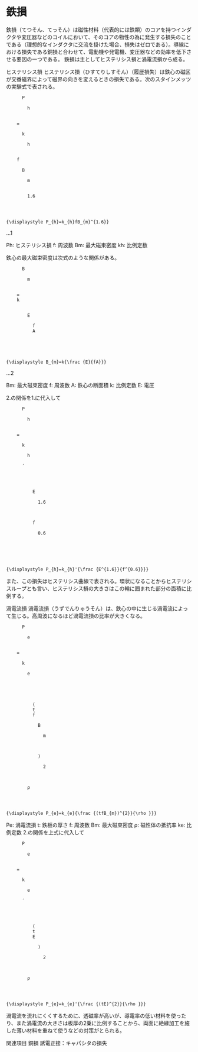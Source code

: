 # 鉄損

鉄損（てつそん、てっそん）は磁性材料（代表的には鉄類）のコアを持つインダクタや変圧器などのコイルにおいて、そのコアの物性の為に発生する損失のことである（理想的なインダクタに交流を掛けた場合、損失はゼロである）。導線における損失である銅損と合わせて、電動機や発電機、変圧器などの効率を低下させる要因の一つである。
鉄損は主としてヒステリシス損と渦電流損から成る。

ヒステリシス損
ヒステリシス損（ひすてりしすそん）（履歴損失）は鉄心の磁区が交番磁界によって磁界の向きを変えるときの損失である。次のスタインメッツの実験式で表される。

  
    
      
        
          P
          
            h
          
        
        =
        
          k
          
            h
          
        
        f
        
          B
          
            m
          
          
            1.6
          
        
      
    
    {\displaystyle P_{h}=k_{h}fB_{m}^{1.6}}
  
 …1

Ph: ヒステリシス損
f: 周波数
Bm: 最大磁束密度
kh: 比例定数

鉄心の最大磁束密度は次式のような関係がある。

  
    
      
        
          B
          
            m
          
        
        =
        k
        
          
            E
            
              f
              A
            
          
        
      
    
    {\displaystyle B_{m}=k{\frac {E}{fA}}}
  
 …2

Bm: 最大磁束密度
f: 周波数
A: 鉄心の断面積
k: 比例定数
E: 電圧

2.の関係を1.に代入して

  
    
      
        
          P
          
            h
          
        
        =
        
          k
          
            h
          
          ′
        
        
          
            
              E
              
                1.6
              
            
            
              f
              
                0.6
              
            
          
        
      
    
    {\displaystyle P_{h}=k_{h}'{\frac {E^{1.6}}{f^{0.6}}}}
  

また、この損失はヒステリシス曲線で表される。環状になることからヒステリシスループとも言い、ヒステリシス損の大きさはこの輪に囲まれた部分の面積に比例する。

渦電流損
渦電流損（うずでんりゅうそん）は、鉄心の中に生じる渦電流によって生じる。高周波になるほど渦電流損の比率が大きくなる。

  
    
      
        
          P
          
            e
          
        
        =
        
          k
          
            e
          
        
        
          
            
              (
              t
              f
              
                B
                
                  m
                
              
              
                )
                
                  2
                
              
            
            ρ
          
        
      
    
    {\displaystyle P_{e}=k_{e}{\frac {(tfB_{m})^{2}}{\rho }}}
  

Pe: 渦電流損
t: 鉄板の厚さ
f: 周波数
Bm: 最大磁束密度
ρ: 磁性体の抵抗率
ke: 比例定数
2.の関係を上式に代入して

  
    
      
        
          P
          
            e
          
        
        =
        
          k
          
            e
          
          ′
        
        
          
            
              (
              t
              E
              
                )
                
                  2
                
              
            
            ρ
          
        
      
    
    {\displaystyle P_{e}=k_{e}'{\frac {(tE)^{2}}{\rho }}}
  

渦電流を流れにくくするために、透磁率が高いが、導電率の低い材料を使ったり、また渦電流の大きさは板厚の2乗に比例することから、両面に絶縁加工を施した薄い材料を重ねて使うなどの対策がとられる。

関連項目
銅損
誘電正接：キャパシタの損失